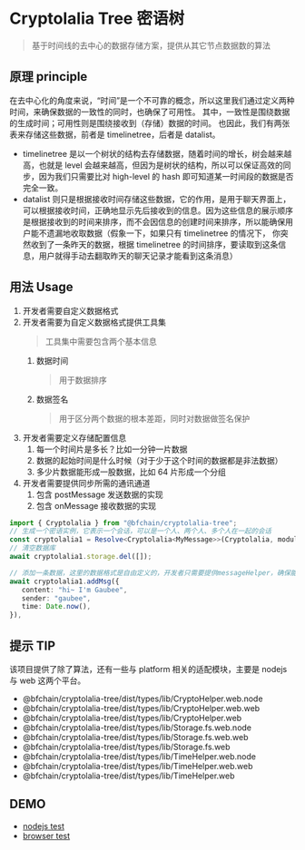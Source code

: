 # Cryptolalia Tree 密语树

> 基于时间线的去中心的数据存储方案，提供从其它节点数据数的算法

## 原理 principle

在去中心化的角度来说，“时间”是一个不可靠的概念，所以这里我们通过定义两种时间，来确保数据的一致性的同时，也确保了可用性。
其中，一致性是围绕数据的生成时间；可用性则是围绕接收到（存储）数据的时间。
也因此，我们有两张表来存储这些数据，前者是 timelinetree，后者是 datalist。

- timelinetree 是以一个树状的结构去存储数据，随着时间的增长，树会越来越高，也就是 level 会越来越高，但因为是树状的结构，所以可以保证高效的同步，因为我们只需要比对 high-level 的 hash 即可知道某一时间段的数据是否完全一致。
- datalist 则只是根据接收时间存储这些数据，它的作用，是用于聊天界面上，可以根据接收时间，正确地显示先后接收到的信息。因为这些信息的展示顺序是根据接收到的时间来排序，而不会因信息的创建时间来排序，所以能确保用户能不遗漏地收取数据（假象一下，如果只有 timelinetree 的情况下， 你突然收到了一条昨天的数据，根据 timelinetree 的时间排序，要读取到这条信息，用户就得手动去翻取昨天的聊天记录才能看到这条消息）

## 用法 Usage

1. 开发者需要自定义数据格式
1. 开发者需要为自定义数据格式提供工具集
   > 工具集中需要包含两个基本信息
   1. 数据时间
      > 用于数据排序
   1. 数据签名
      > 用于区分两个数据的根本差距，同时对数据做签名保护
1. 开发者需要定义存储配置信息
   1. 每一个时间片是多长？比如一分钟一片数据
   1. 数据的起始时间是什么时候（对于少于这个时间的数据都是非法数据）
   1. 多少片数据能形成一股数据，比如 64 片形成一个分组
1. 开发者需要提供同步所需的通讯通道
   1. 包含 postMessage 发送数据的实现
   1. 包含 onMessage 接收数据的实现

```ts
import { Cryptolalia } from "@bfchain/cryptolalia-tree";
// 生成一个密语实例，它表示一个会话，可以是一个人、两个人、多个人在一起的会话
const cryptolalia1 = Resolve<Cryptolalia<MyMessage>>(Cryptolalia, moduleMap1);
// 清空数据库
await cryptolalia1.storage.del([]);

// 添加一条数据，这里的数据格式是自由定义的，开发者只需要提供messageHelper，确保能从这些消息中提取出createTime与signature这两个元数据信息
await cryptolalia1.addMsg({
   content: "hi~ I'm Gaubee",
   sender: "gaubee",
   time: Date.now(),
}),
```

## 提示 TIP

该项目提供了除了算法，还有一些与 platform 相关的适配模块，主要是 nodejs 与 web 这两个平台。

- @bfchain/cryptolalia-tree/dist/types/lib/CryptoHelper.web.node
- @bfchain/cryptolalia-tree/dist/types/lib/CryptoHelper.web.web
- @bfchain/cryptolalia-tree/dist/types/lib/CryptoHelper.web
- @bfchain/cryptolalia-tree/dist/types/lib/Storage.fs.web.node
- @bfchain/cryptolalia-tree/dist/types/lib/Storage.fs.web.web
- @bfchain/cryptolalia-tree/dist/types/lib/Storage.fs.web
- @bfchain/cryptolalia-tree/dist/types/lib/TimeHelper.web.node
- @bfchain/cryptolalia-tree/dist/types/lib/TimeHelper.web.web
- @bfchain/cryptolalia-tree/dist/types/lib/TimeHelper.web

## DEMO

- [nodejs test](./test/test.ts)
- [browser test](https://github.com/BioforestChain/cryptolalia-tree/blob/demo/src/lib/cryptolalia.ts)
